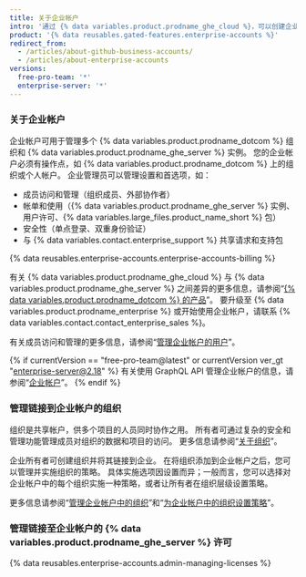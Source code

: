 ```yaml
---
title: 关于企业帐户
intro: '通过 {% data variables.product.prodname_ghe_cloud %}，可以创建企业帐户以在组织间进行合作，同时为管理员提供单一查看和管理点。'
product: '{% data reusables.gated-features.enterprise-accounts %}'
redirect_from:
  - /articles/about-github-business-accounts/
  - /articles/about-enterprise-accounts
versions:
  free-pro-team: '*'
  enterprise-server: '*'
---
```


### 关于企业帐户

企业帐户可用于管理多个 {% data variables.product.prodname_dotcom %} 组织和 {% data variables.product.prodname_ghe_server %} 实例。 您的企业帐户必须有操作点，如 {% data variables.product.prodname_dotcom %} 上的组织或个人帐户。 企业管理员可以管理设置和首选项，如：

- 成员访问和管理（组织成员、外部协作者）
- 帐单和使用（{% data variables.product.prodname_ghe_server %} 实例、用户许可、{% data variables.large_files.product_name_short %} 包）
- 安全性（单点登录、双重身份验证）
- 与 {% data variables.contact.enterprise_support %} 共享请求和支持包

{% data reusables.enterprise-accounts.enterprise-accounts-billing %}

有关 {% data variables.product.prodname_ghe_cloud %} 与 {% data variables.product.prodname_ghe_server %} 之间差异的更多信息，请参阅“[{% data variables.product.prodname_dotcom %} 的产品](/articles/githubs-products)”。 要升级至 {% data variables.product.prodname_enterprise %} 或开始使用企业帐户，请联系 {% data variables.contact.contact_enterprise_sales %}。

有关成员访问和管理的更多信息，请参阅“[管理企业帐户的用户](/articles/managing-users-in-your-enterprise-account)”。

{% if currentVersion == "free-pro-team@latest" or currentVersion ver_gt "enterprise-server@2.18" %}
有关使用 GraphQL API 管理企业帐户的信息，请参阅“[企业帐户](/v4/guides/managing-enterprise-accounts)”。
{% endif %}

### 管理链接到企业帐户的组织

组织是共享帐户，供多个项目的人员同时协作之用。 所有者可通过复杂的安全和管理功能管理成员对组织的数据和项目的访问。 更多信息请参阅“[关于组织](/articles/about-organizations)”。

企业所有者可创建组织并将其链接到企业。 在将组织添加到企业帐户之后，您可以管理并实施组织的策略。 具体实施选项因设置而异；一般而言，您可以选择对企业帐户中的每个组织实施一种策略，或者让所有者在组织层级设置策略。

更多信息请参阅“[管理企业帐户中的组织](/articles/managing-organizations-in-your-enterprise-account)”和“[为企业帐户中的组织设置策略](/articles/setting-policies-for-organizations-in-your-enterprise-account)”。

### 管理链接至企业帐户的 {% data variables.product.prodname_ghe_server %} 许可

{% data reusables.enterprise-accounts.admin-managing-licenses %}
